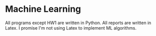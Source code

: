 # Machine Learning

All programs except HW1 are written in Python. All reports are written in Latex. I promise I'm not using Latex to implement ML algorithms.

